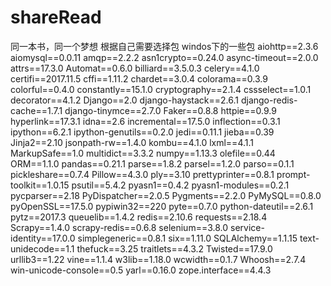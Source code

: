 # shareRead
同一本书，同一个梦想
根据自己需要选择包
windos下的一些包
aiohttp==2.3.6
aiomysql==0.0.11
amqp==2.2.2
asn1crypto==0.24.0
async-timeout==2.0.0
attrs==17.3.0
Automat==0.6.0
billiard==3.5.0.3
celery==4.1.0
certifi==2017.11.5
cffi==1.11.2
chardet==3.0.4
colorama==0.3.9
colorful==0.4.0
constantly==15.1.0
cryptography==2.1.4
cssselect==1.0.1
decorator==4.1.2
Django==2.0
django-haystack==2.6.1
django-redis-cache==1.7.1
django-tinymce==2.7.0
Faker==0.8.8
httpie==0.9.9
hyperlink==17.3.1
idna==2.6
incremental==17.5.0
inflection==0.3.1
ipython==6.2.1
ipython-genutils==0.2.0
jedi==0.11.1
jieba==0.39
Jinja2==2.10
jsonpath-rw==1.4.0
kombu==4.1.0
lxml==4.1.1
MarkupSafe==1.0
multidict==3.3.2
numpy==1.13.3
olefile==0.44
ORM==1.1.0
pandas==0.21.1
parse==1.8.2
parsel==1.2.0
parso==0.1.1
pickleshare==0.7.4
Pillow==4.3.0
ply==3.10
prettyprinter==0.8.1
prompt-toolkit==1.0.15
psutil==5.4.2
pyasn1==0.4.2
pyasn1-modules==0.2.1
pycparser==2.18
PyDispatcher==2.0.5
Pygments==2.2.0
PyMySQL==0.8.0
pyOpenSSL==17.5.0
pypiwin32==220
pyte==0.7.0
python-dateutil==2.6.1
pytz==2017.3
queuelib==1.4.2
redis==2.10.6
requests==2.18.4
Scrapy==1.4.0
scrapy-redis==0.6.8
selenium==3.8.0
service-identity==17.0.0
simplegeneric==0.8.1
six==1.11.0
SQLAlchemy==1.1.15
text-unidecode==1.1
thefuck==3.25
traitlets==4.3.2
Twisted==17.9.0
urllib3==1.22
vine==1.1.4
w3lib==1.18.0
wcwidth==0.1.7
Whoosh==2.7.4
win-unicode-console==0.5
yarl==0.16.0
zope.interface==4.4.3

